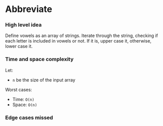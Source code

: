 # Abbreviate

### High level idea

Define vowels as an array of strings.  Iterate through the string, checking if each letter is included in vowels or not.  If it is, upper case it, otherwise, lower case it.  

### Time and space complexity

Let: <br>

- `n` be the size of the input array <br>

Worst cases: <br>

- Time: `O(n)` <br>
- Space: `O(n)`

### Edge cases missed

